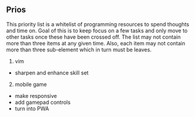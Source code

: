 ## Prios

This priority list is a whitelist of programming resources to spend thoughts and time on.
Goal of this is to keep focus on a few tasks and only move to other tasks once these have
been crossed off. The list may not contain more than three items at any given time. Also,
each item may not contain more than three sub-element which in turn must be leaves.

1. vim
  - sharpen and enhance skill set
  
2. mobile game
  - make responsive
  - add gamepad controls
  - turn into PWA
  

